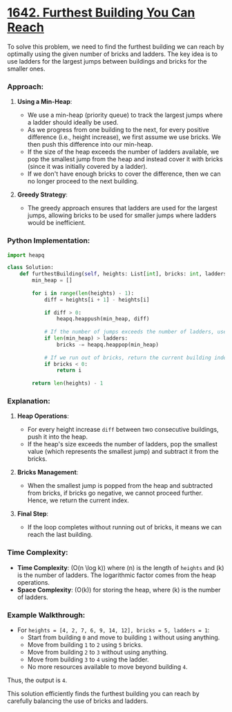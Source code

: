 # [1642. Furthest Building You Can Reach](https://leetcode.com/problems/furthest-building-you-can-reach/description/)

To solve this problem, we need to find the furthest building we can reach by optimally using the given number of bricks and ladders. The key idea is to use ladders for the largest jumps between buildings and bricks for the smaller ones.

### Approach:

1. **Using a Min-Heap**:
   - We use a min-heap (priority queue) to track the largest jumps where a ladder should ideally be used.
   - As we progress from one building to the next, for every positive difference (i.e., height increase), we first assume we use bricks. We then push this difference into our min-heap.
   - If the size of the heap exceeds the number of ladders available, we pop the smallest jump from the heap and instead cover it with bricks (since it was initially covered by a ladder).
   - If we don't have enough bricks to cover the difference, then we can no longer proceed to the next building.

2. **Greedy Strategy**:
   - The greedy approach ensures that ladders are used for the largest jumps, allowing bricks to be used for smaller jumps where ladders would be inefficient.

### Python Implementation:

```python
import heapq

class Solution:
    def furthestBuilding(self, heights: List[int], bricks: int, ladders: int) -> int:
        min_heap = []
        
        for i in range(len(heights) - 1):
            diff = heights[i + 1] - heights[i]
            
            if diff > 0:
                heapq.heappush(min_heap, diff)
            
            # If the number of jumps exceeds the number of ladders, use bricks
            if len(min_heap) > ladders:
                bricks -= heapq.heappop(min_heap)
            
            # If we run out of bricks, return the current building index
            if bricks < 0:
                return i
        
        return len(heights) - 1
```

### Explanation:

1. **Heap Operations**:
   - For every height increase `diff` between two consecutive buildings, push it into the heap.
   - If the heap's size exceeds the number of ladders, pop the smallest value (which represents the smallest jump) and subtract it from the bricks.

2. **Bricks Management**:
   - When the smallest jump is popped from the heap and subtracted from bricks, if bricks go negative, we cannot proceed further. Hence, we return the current index.

3. **Final Step**:
   - If the loop completes without running out of bricks, it means we can reach the last building.

### Time Complexity:
- **Time Complexity**: \(O(n \log k)\) where \(n\) is the length of `heights` and \(k\) is the number of ladders. The logarithmic factor comes from the heap operations.
- **Space Complexity**: \(O(k)\) for storing the heap, where \(k\) is the number of ladders.

### Example Walkthrough:

- For `heights = [4, 2, 7, 6, 9, 14, 12], bricks = 5, ladders = 1`:
  - Start from building `0` and move to building `1` without using anything.
  - Move from building `1` to `2` using `5` bricks.
  - Move from building `2` to `3` without using anything.
  - Move from building `3` to `4` using the ladder.
  - No more resources available to move beyond building `4`.

Thus, the output is `4`.

This solution efficiently finds the furthest building you can reach by carefully balancing the use of bricks and ladders.
